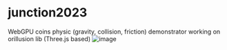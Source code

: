 # junction2023
WebGPU coins physic (gravity, collision, friction) demonstrator 
working on orillusion lib (Three.js based)
![image](https://github.com/WinLen/junction2023/assets/20709999/3c1d12d0-1dee-4659-8cba-3a1d6ceac726)
